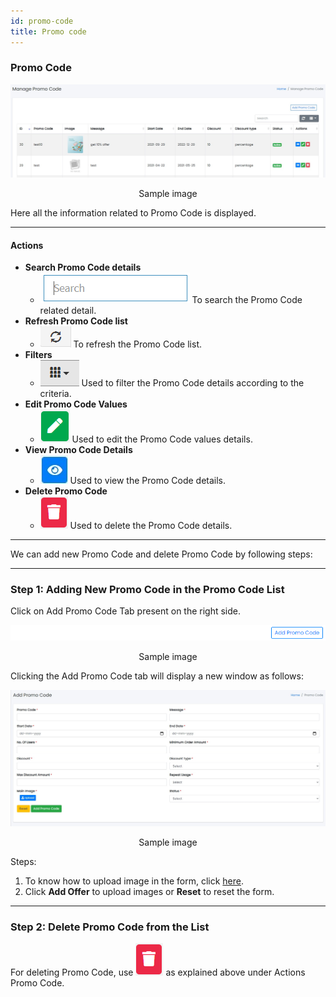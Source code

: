 ```yaml
---
id: promo-code
title: Promo code
---
```


### Promo Code

![Promo Code Panel](../../../static/backend/img/promo_code.jpg)
<p align="center">Sample image</p>

<span class="text-danger">Here all the information related to Promo Code is displayed.</span>

---

#### Actions

- **Search Promo Code details**
  - ![Search Tab](../../../static/backend/img/search_tab.jpg)
    <span class="text-secondary">To search the Promo Code related detail.</span>
- **Refresh Promo Code list**
  - ![Refresh Tab](../../../static/backend/img/refresh_tab.jpg)
    <span class="text-secondary">To refresh the Promo Code list.</span>
- **Filters**
  - ![Filter Tab](../../../static/backend/img/filter_tab.jpg)
    <span class="text-secondary">Used to filter the Promo Code details according to the criteria.</span>
- **Edit Promo Code Values**
  - ![Edit Tab](../../../static/backend/img/edit_tab.jpg)
    <span class="text-secondary">Used to edit the Promo Code values details.</span>
- **View Promo Code Details**
  - ![View Tab](../../../static/backend/img/view_tab.jpg)
    <span class="text-secondary">Used to view the Promo Code details.</span>
- **Delete Promo Code**
  - ![Delete Tab](../../../static/backend/img/delete1_tab.jpg)
    <span class="text-secondary">Used to delete the Promo Code details.</span>

---

<span class="text-danger">We can add new Promo Code and delete Promo Code by following steps:</span>

---

### Step 1: Adding New Promo Code in the Promo Code List

<span  class="text-success">Click on Add Promo Code Tab present on the right side.</span>

![Add Promo Code Tab](../../../static/backend/img/promo_code2.jpg)
<p align="center">Sample image</p>

<span  class="text-success">Clicking the Add Promo Code tab will display a new window as follows:</span>

![Add Promo Code Window](../../../static/backend/img/promo_code3.jpg)
<p align="center">Sample image</p>

Steps:
1. To know how to upload image in the form, click [here](#add-image-form).
2. Click **Add Offer** to upload images or **Reset** to reset the form.

---

### Step 2: Delete Promo Code from the List

For deleting Promo Code, use ![Delete Tab](../../../static/backend/img/delete1_tab.jpg) as explained above under Actions Promo Code.